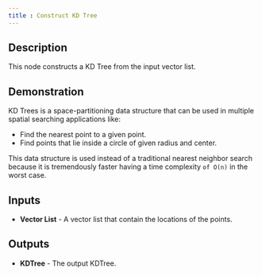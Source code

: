 ```yaml
---
title : Construct KD Tree
---
```


## Description

This node constructs a KD Tree from the input vector list.

## Demonstration

KD Trees is a space-partitioning data structure that can be used in
multiple spatial searching applications like:

- Find the nearest point to a given point.
- Find points that lie inside a circle of given radius and center.

This data structure is used instead of a traditional nearest neighbor
search because it is tremendously faster having a time complexity `of
O(n)` in the worst case.

## Inputs

- **Vector List** - A vector list that contain the locations of the
    points.

## Outputs

- **KDTree** - The output KDTree.
